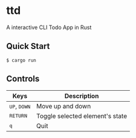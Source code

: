 # ttd

A interactive CLI Todo App in Rust

## Quick Start
```console
$ cargo run
```

## Controls

|Keys|Description|
|---|---|
|<kbd>UP</kbd>, <kbd>DOWN</kbd>|Move up and down|
|<kbd>RETURN</kbd>|Toggle selected element's state|
|<kbd>q</kbd>|Quit|
